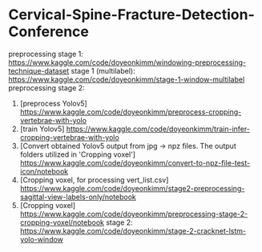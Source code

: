 # Cervical-Spine-Fracture-Detection-Conference
preprocessing stage 1: https://www.kaggle.com/code/doyeonkimm/windowing-preprocessing-technique-dataset
stage 1 (multilabel): https://www.kaggle.com/code/doyeonkimm/stage-1-window-multilabel
preprocessing stage 2:
1. [preprocess Yolov5] https://www.kaggle.com/code/doyeonkimm/preprocess-cropping-vertebrae-with-yolo
2. [train Yolov5] https://www.kaggle.com/code/doyeonkimm/train-infer-cropping-vertebrae-with-yolo
3. [Convert obtained Yolov5 output from jpg -> npz files. The output folders utilized in 'Cropping voxel'] https://www.kaggle.com/code/doyeonkimm/convert-to-npz-file-test-icon/notebook
4. [Cropping voxel, for processing vert_list.csv] https://www.kaggle.com/code/doyeonkimm/stage2-preprocessing-sagittal-view-labels-only/notebook
5. [Cropping voxel] https://www.kaggle.com/code/doyeonkimm/preprocessing-stage-2-cropping-voxel/notebook
stage 2: https://www.kaggle.com/code/doyeonkimm/stage-2-cracknet-lstm-yolo-window
